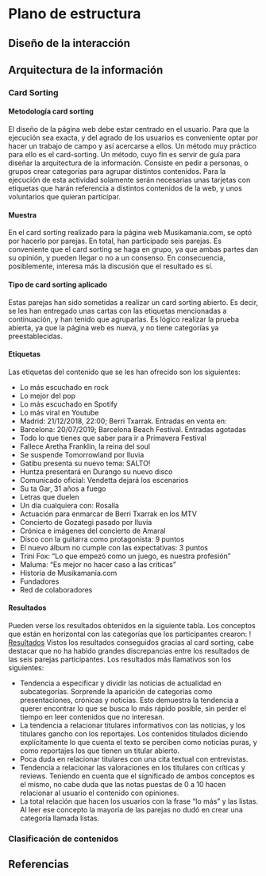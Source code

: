# Plano de estructura
## Diseño de la interacción
## Arquitectura de la información
### Card Sorting
#### Metodología card sorting
El diseño de la página web debe estar centrado en el usuario. Para que la ejecución sea exacta, y del agrado de los usuarios es conveniente optar por hacer un trabajo de campo y así acercarse a ellos. Un método muy práctico para ello es el card-sorting. Un método, cuyo fin es servir de guía para diseñar la arquitectura de la información. Consiste en pedir a personas, o grupos crear categorías para agrupar distintos contenidos. Para la ejecución de esta actividad solamente serán necesarias unas tarjetas con etiquetas que harán referencia a distintos contenidos de la web, y unos voluntarios que quieran participar.
#### Muestra
En el card sorting realizado para la página web Musikamania.com, se optó por hacerlo por parejas. En total, han participado seis parejas. Es conveniente que el card sorting se haga en grupo, ya que ambas partes dan su opinión, y pueden llegar o no a un consenso. En consecuencia, posiblemente, interesa más la discusión que el resultado es sí.
#### Tipo de card sorting aplicado
Estas parejas han sido sometidas a realizar un card sorting abierto. Es decir, se les han entregado unas cartas con las etiquetas mencionadas a continuación, y han tenido que agruparlas. Es lógico realizar la prueba abierta, ya que la página web es nueva, y no tiene categorías ya preestablecidas.
#### Etiquetas
Las etiquetas del contenido que se les han ofrecido son los siguientes:
- Lo más escuchado en rock
- Lo mejor del pop
- Lo más escuchado en Spotify
- Lo más viral en Youtube
- Madrid: 21/12/2018, 22:00; Berri Txarrak. Entradas en venta en:
- Barcelona: 20/07/2019; Barcelona Beach Festival. Entradas agotadas
- Todo lo que tienes que saber para ir a Primavera Festival
- Fallece Aretha Franklin, la reina del soul
- Se suspende Tomorrowland por lluvia
- Gatibu presenta su nuevo tema: SALTO!
- Huntza presentará en Durango su nuevo disco
- Comunicado oficial: Vendetta dejará los escenarios
- Su ta Gar, 31 años a fuego
- Letras que duelen
- Un día cualquiera con: Rosalía
- Actuación para enmarcar de Berri Txarrak en los MTV
- Concierto de Gozategi pasado por lluvia
- Crónica e imágenes del concierto de Amaral
- Disco con la guitarra como protagonista: 9 puntos
- El nuevo álbum no cumple con las expectativas: 3 puntos
- Trini Fox: “Lo que empezó como un juego, es nuestra profesión”
- Maluma: “Es mejor no hacer caso a las críticas”
- Historia de Musikamania.com
- Fundadores
- Red de colaboradores

#### Resultados
Pueden verse los resultados obtenidos en la siguiente tabla. Los conceptos que están en horizontal con las categorías que los participantes crearon:
! [Resultados](https://github.com/DeustoPWEB2018/proyectoweb-ocio/blob/iodrie-estructura/3-estructura/Resultados.jpg)
Vistos los resultados conseguidos gracias al card sorting, cabe destacar que no ha habido grandes discrepancias entre los resultados de las seis parejas participantes. Los resultados más llamativos son los siguientes:
- Tendencia a especificar y dividir las noticias de actualidad en subcategorías. Sorprende la aparición de categorías como presentaciones, crónicas y noticias. Esto demuestra la tendencia a querer encontrar lo que se busca lo más rápido posible, sin perder el tiempo en leer contenidos que no interesan.
- La tendencia a relacionar titulares informativos  con las noticias, y los titulares gancho con los reportajes. Los contenidos titulados diciendo explícitamente lo que cuenta el texto se perciben como noticias puras, y como reportajes los que tienen un titular abierto.
- Poca duda en relacionar titulares con una cita textual con entrevistas. 
- Tendencia a relacionar las valoraciones en los titulares con críticas y reviews. Teniendo en cuenta que el significado de ambos conceptos es el mismo, no cabe duda que las notas puestas de 0 a 10 hacen relacionar al usuario el contenido con opiniones.
- La total relación que hacen los usuarios con la frase “lo más” y las listas. Al leer ese concepto  la mayoría de las parejas no dudó en crear una categoría llamada listas.

### Clasificación de contenidos
## Referencias